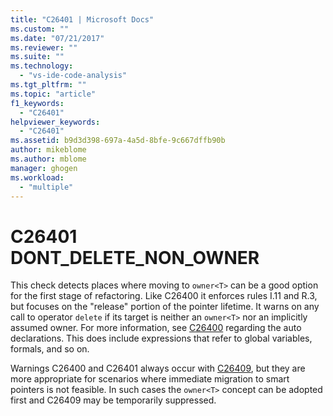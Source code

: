 ```yaml
---
title: "C26401 | Microsoft Docs"
ms.custom: ""
ms.date: "07/21/2017"
ms.reviewer: ""
ms.suite: ""
ms.technology: 
  - "vs-ide-code-analysis"
ms.tgt_pltfrm: ""
ms.topic: "article"
f1_keywords: 
  - "C26401"
helpviewer_keywords: 
  - "C26401"
ms.assetid: b9d3d398-697a-4a5d-8bfe-9c667dffb90b
author: mikeblome
ms.author: mblome
manager: ghogen
ms.workload: 
  - "multiple"
---
```

# C26401 DONT_DELETE_NON_OWNER
This check detects places where moving to `owner<T>` can be a good option for the first stage of refactoring. Like C26400 it enforces rules I.11 and R.3, but focuses on the "release" portion of the pointer lifetime. It warns on any call to operator `delete` if its target is neither an `owner<T>` nor an implicitly assumed owner. For more information, see [C26400](c26400.md) regarding the auto declarations. This does include expressions that refer to global variables, formals, and so on. 


Warnings C26400 and C26401 always occur with [C26409](c26409.md), but they are more appropriate for scenarios where immediate migration to smart pointers is not feasible. In such cases the `owner<T>` concept can be adopted first and C26409 may be temporarily suppressed.
